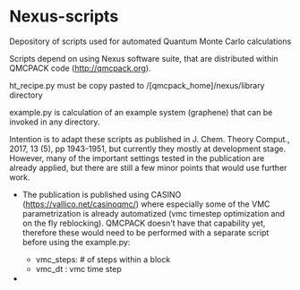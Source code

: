 # Nexus-scripts
Depository of scripts used for automated Quantum Monte Carlo calculations

Scripts depend on using Nexus software suite, that are distributed within QMCPACK code (http://qmcpack.org). 

ht_recipe.py must be copy pasted to /[qmcpack_home]/nexus/library directory

example.py is calculation of an example system (graphene) that can be invoked in any directory. 

Intention is to adapt these scripts as published in J. Chem. Theory Comput., 2017, 13 (5), pp 1943-1951, but currently they mostly at development stage. However, many of the important settings tested in the publication are already applied, but there are still a few minor points that would use further work. 

- The publication is published using CASINO (https://vallico.net/casinoqmc/) where especially some of the VMC parametrization is already automatized (vmc timestep optimization and on the fly reblocking). QMCPACK doesn't have that capability yet, therefore these would need to be performed with a separate script before using the example.py:
    - vmc_steps: # of steps within a block
    - vmc_dt   : vmc time step
    
- 

